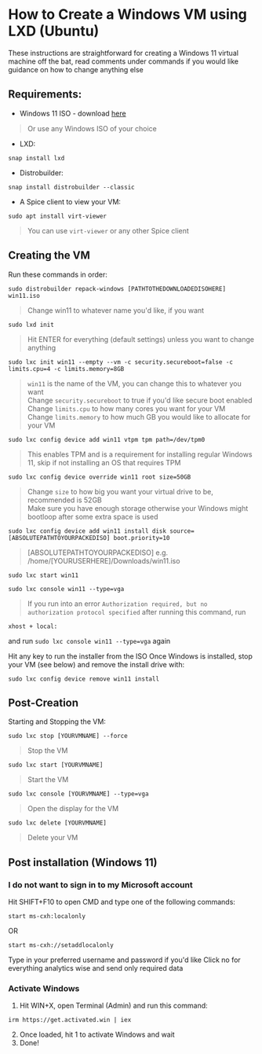 # How to Create a Windows VM using LXD (Ubuntu)

These instructions are straightforward for creating a Windows 11 virtual machine off the bat, read comments under commands if you would like guidance on how to change anything else

## Requirements:
- Windows 11 ISO - download [here](https://www.microsoft.com/en-us/software-download/windows11)
> Or use any Windows ISO of your choice

- LXD: 
```
snap install lxd
```

- Distrobuilder: 
```
snap install distrobuilder --classic
```

- A Spice client to view your VM:
```
sudo apt install virt-viewer
```
> You can use `virt-viewer` or any other Spice client

## Creating the VM
Run these commands in order:
```
sudo distrobuilder repack-windows [PATHTOTHEDOWNLOADEDISOHERE] win11.iso
```
> Change win11 to whatever name you'd like, if you want

```
sudo lxd init
```
> Hit ENTER for everything (default settings) unless you want to change anything

```
sudo lxc init win11 --empty --vm -c security.secureboot=false -c limits.cpu=4 -c limits.memory=8GB
```
> `win11` is the name of the VM, you can change this to whatever you want <br/>
Change `security.secureboot` to true if you'd like secure boot enabled <br/>
Change `limits.cpu` to how many cores you want for your VM <br/>
Change `limits.memory` to how much GB you would like to allocate for your VM <br/>

```
sudo lxc config device add win11 vtpm tpm path=/dev/tpm0
```
> This enables TPM and is a requirement for installing regular Windows 11, skip if not installing an OS that requires TPM

```
sudo lxc config device override win11 root size=50GB
```
> Change `size` to how big you want your virtual drive to be, recommended is 52GB <br/>
Make sure you have enough storage otherwise your Windows might bootloop after some extra space is used

```
sudo lxc config device add win11 install disk source=[ABSOLUTEPATHTOYOURPACKEDISO] boot.priority=10
```
> [ABSOLUTEPATHTOYOURPACKEDISO] e.g. /home/[YOURUSERHERE]/Downloads/win11.iso

```
sudo lxc start win11
```

```
sudo lxc console win11 --type=vga
```
> If you run into an error `Authorization required, but no authorization protocol specified` after running this command, run
```
xhost + local:
```
and run `sudo lxc console win11 --type=vga` again

Hit any key to run the installer from the ISO
Once Windows is installed, stop your VM (see below) and remove the install drive with:
```
sudo lxc config device remove win11 install
```

## Post-Creation
Starting and Stopping the VM:
```
sudo lxc stop [YOURVMNAME] --force
```
> Stop the VM

```
sudo lxc start [YOURVMNAME]
```
> Start the VM

```
sudo lxc console [YOURVMNAME] --type=vga
```
> Open the display for the VM

```
sudo lxc delete [YOURVMNAME]
```
> Delete your VM

## Post installation (Windows 11)
### I do not want to sign in to my Microsoft account
Hit SHIFT+F10 to open CMD and type one of the following commands:
```
start ms-cxh:localonly​
```
OR
```
start ms-cxh://setaddlocalonly​
```
Type in your preferred username and password if you'd like
Click no for everything analytics wise and send only required data

### Activate Windows
1. Hit WIN+X, open Terminal (Admin) and run this command:
```
irm https://get.activated.win | iex
```
2. Once loaded, hit 1 to activate Windows and wait
3. Done!

